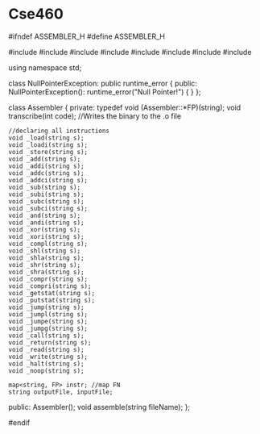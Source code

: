 # Cse460
#ifndef ASSEMBLER_H
#define ASSEMBLER_H

#include <fstream>
#include <sstream>
#include <map>
#include <iostream>
#include <cstring>
#include <cctype>
#include <cstdlib>
#include <stdexcept>

using namespace std;


class NullPointerException: public runtime_error {
public:
	NullPointerException(): runtime_error("Null Pointer!") { }
};

class Assembler {
private:
	typedef void (Assembler::*FP)(string);
	void transcribe(int code); //Writes the binary to the .o file

	//declaring all instructions
	void _load(string s);
	void _loadi(string s);
	void _store(string s);
	void _add(string s);	
	void _addi(string s);
	void _addc(string s);
	void _addci(string s);
	void _sub(string s);
	void _subi(string s);
	void _subc(string s);
	void _subci(string s);
	void _and(string s);
	void _andi(string s);
	void _xor(string s);
	void _xori(string s);
	void _compl(string s);
	void _shl(string s);
	void _shla(string s);
	void _shr(string s);
	void _shra(string s);
	void _compr(string s);
	void _compri(string s);
	void _getstat(string s);
	void _putstat(string s);
	void _jump(string s);
	void _jumpl(string s);
	void _jumpe(string s);
	void _jumpg(string s);
	void _call(string s);
	void _return(string s);
	void _read(string s);
	void _write(string s);
	void _halt(string s);
	void _noop(string s);

	map<string, FP> instr; //map FN 
	string outputFile, inputFile;
public:
	Assembler();
	void assemble(string fileName);
};


#endif
